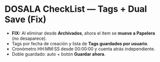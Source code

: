 # DOSALA CheckList — Tags + Dual Save (Fix)
- **FIX:** Al eliminar desde **Archivados**, ahora el ítem se **mueve a Papelera** (no desaparece).
- Tags por fecha de creación y lista de **Tags guardados por usuario**.
- Cronómetro HH:MM:SS desde 00:00:00 y cuenta atrás independiente.
- Doble guardado: auto + botón **Guardar ahora**.

